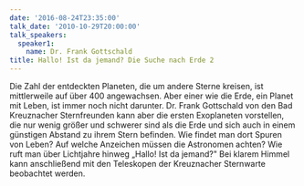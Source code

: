 ```yaml
---
date: '2016-08-24T23:35:00'
talk_date: '2010-10-29T20:00:00'
talk_speakers:
  speaker1:
    name: Dr. Frank Gottschald
title: Hallo! Ist da jemand? Die Suche nach Erde 2
---
```

Die Zahl der entdeckten Planeten, die um andere Sterne kreisen, ist mittlerweile auf über 400 angewachsen. Aber einer wie die Erde, ein Planet mit Leben, ist immer noch nicht darunter. 
Dr. Frank Gottschald von den Bad Kreuznacher Sternfreunden kann aber die ersten Exoplaneten vorstellen, die nur wenig größer und schwerer sind als die Erde und sich auch in einem günstigen Abstand zu ihrem Stern befinden. Wie findet man dort Spuren von Leben? Auf welche Anzeichen müssen die Astronomen achten? Wie ruft man über Lichtjahre hinweg „Hallo! Ist da jemand?" 
Bei klarem Himmel kann anschließend mit den Teleskopen der Kreuznacher Sternwarte beobachtet werden.
